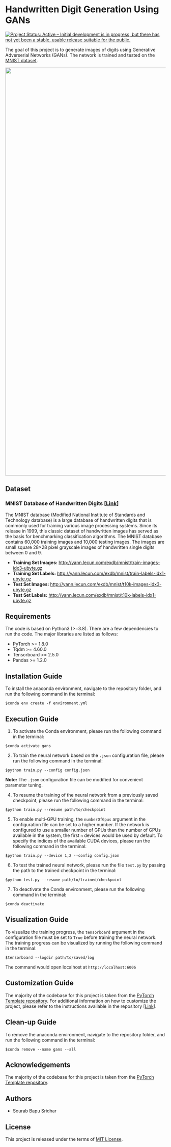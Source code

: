 # Handwritten Digit Generation Using GANs

[![Project Status: Active – Initial development is in progress, but there has not yet been a stable, usable release suitable for the public.](https://www.repostatus.org/badges/latest/wip.svg)](https://www.repostatus.org/#wip)

The goal of this project is to generate images of digits using Generative Adverserial Networks (GANs). The network is trained and tested on the [MNIST dataset](http://yann.lecun.com/exdb/mnist/).

<img src="https://github.com/sourabbapusridhar/handwritten-digit-generation-using-gans/blob/master/output/mnist-dataset.gif?raw=true" width="1280">

## Dataset
### MNIST Database of Handwritten Digits [[Link](http://yann.lecun.com/exdb/mnist/)]
The MNIST database (Modified National Institute of Standards and Technology database) is a large database of handwritten digits that is commonly used for training various image processing systems. Since its release in 1999, this classic dataset of handwritten images has served as the basis for benchmarking classification algorithms. The MNIST database contains 60,000 training images and 10,000 testing images. The images are small square 28×28 pixel grayscale images of handwritten single digits between 0 and 9.

- **Training Set Images:** http://yann.lecun.com/exdb/mnist/train-images-idx3-ubyte.gz
- **Training Set Labels:** http://yann.lecun.com/exdb/mnist/train-labels-idx1-ubyte.gz
- **Test Set Images:** http://yann.lecun.com/exdb/mnist/t10k-images-idx3-ubyte.gz
- **Test Set Labels:** http://yann.lecun.com/exdb/mnist/t10k-labels-idx1-ubyte.gz

## Requirements
The code is based on Python3 (>=3.8). There are a few dependencies to run the code. The major libraries are listed as follows:
* PyTorch >= 1.8.0
* Tqdm >= 4.60.0
* Tensorboard >= 2.5.0
* Pandas >= 1.2.0

## Installation Guide
To install the anaconda environment, navigate to the repository folder, and run the following command in the terminal:

```
$conda env create -f environment.yml
```

## Execution Guide
1. To activate the Conda environment, please run the following command in the terminal:

```
$conda activate gans
```

2. To train the neural network based on the `.json` configuration file, please run the following command in the terminal:

```
$python train.py --config config.json
```

**Note:** The `.json` configuration file can be modified for convenient parameter tuning.

4. To resume the training of the neural network from a previously saved checkpoint, please run the following command in the terminal:

```
$python train.py --resume path/to/checkpoint
```

5. To enable multi-GPU training, the `numberOfGpus` argument in the configuration file can be set to a higher number. If the network is configured to use a smaller number of GPUs than the number of GPUs available in the system, the first `n` devices would be used by default. To specify the indices of the available CUDA devices, please run the following command in the terminal:

```
$python train.py --device 1,2 --config config.json
```

6. To test the trained neural network, please run the file `test.py` by passing the path to the trained checkpoint in the terminal:

```
$python test.py --resume path/to/trained/checkpoint 
```
7. To deactivate the Conda environment, please run the following command in the terminal:

```
$conda deactivate
```

## Visualization Guide
To visualize the training progress, the `tensorboard` argument in the configuration file must be set to `True` before training the neural network. The training progress can be visualized by running the following command in the terminal:

```
$tensorboard --logdir path/to/saved/log
```

The command would open localhost at `http://localhost:6006`

## Customization Guide
The majority of the codebase for this project is taken from the [PyTorch Template repository](https://github.com/victoresque/pytorch-template.git). For additional information on how to customize the project, please refer to the instructions available in the repository [[Link](https://github.com/victoresque/pytorch-template/blob/master/README.md)].

## Clean-up Guide
To remove the anaconda environment, navigate to the repository folder, and run the following command in the terminal:

```
$conda remove --name gans --all
```

## Acknowledgements
The majority of the codebase for this project is taken from the [PyTorch Template repository](https://github.com/victoresque/pytorch-template.git).

## Authors
* Sourab Bapu Sridhar

## License
This project is released under the terms of [MIT License](LICENSE).